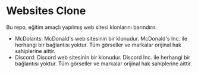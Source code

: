 # Websites Clone

Bu repo, eğitim amaçlı yapılmış web sitesi klonlarını barındırır. 

- McDolants: McDonald's web sitesinin bir klonudur. McDonald's Inc. ile herhangi bir bağlantısı yoktur. Tüm görseller ve markalar orijinal hak sahiplerine aittir.
- Discord: Discord web sitesinin bir klonudur. Discord Inc. ile herhangi bir bağlantısı yoktur. Tüm görseller ve markalar orijinal hak sahiplerine aittir.
